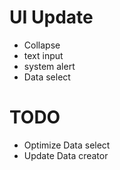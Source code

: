 # UI Update
+ Collapse
+ text input
+ system alert
+ Data select

# TODO
+ Optimize Data select
+ Update Data creator 